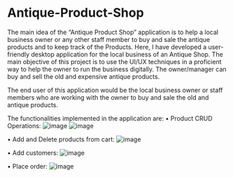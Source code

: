 # Antique-Product-Shop

The main idea of the “Antique Product Shop” application is to help a local business owner or any other staff member to buy and sale the antique products and to keep track of the Products.
Here, I have developed a user-friendly desktop application for the local business of an Antique Shop. The main objective of this project is to use the UI/UX techniques in a proficient way to help the owner to run the business digitally. The owner/manager can buy and sell the old and expensive antique products.

The end user of this application would be the local business owner or staff members who are working with the owner to buy and sale the old and antique products.

The functionalities implemented in the application are:
•	Product CRUD Operations:
![image](https://user-images.githubusercontent.com/97853861/201518702-171223c1-a480-4938-b8c9-4513c70a858d.png)
![image](https://user-images.githubusercontent.com/97853861/201518757-5673fc6d-7326-494a-b0de-8d4943c530b8.png)

•	Add and Delete products from cart:
![image](https://user-images.githubusercontent.com/97853861/201518777-1db265cd-d40f-43fc-ac40-6dd2bd0d3cbe.png)

•	Add customers:
![image](https://user-images.githubusercontent.com/97853861/201518822-96fcc59f-064d-4d14-9d0f-eb22d5d4a8e9.png)

•	Place order:
![image](https://user-images.githubusercontent.com/97853861/201518842-785df2e6-4cac-4a54-81d5-5fa9edd02419.png)
